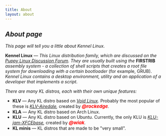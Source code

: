 ```yaml
---
title: About
layout: about
---
```



## _About page_


_This page will tell you a little about Kennel Linux._


**Kennel Linux** — _This Linux distribution family, which are discussed on the [Puppy Linux Discussion Forum](https://forum.puppylinux.com/viewforum.php?f=228).
They are usually built using the_ **FIRSTRIB** _assembly system - a collection of shell scripts that creates a root file system for downloading with a certain bootloader_ (for example, GRUB).
_Kennel Linux contains a desktop environment, utility and an application of a developer that implements a script._ 


_There are many KL distros, each with their own unique features:_

- **KLV** — Any KL distro based on _[Void Linux](https://voidlinux.org/)._ Probably the most popular of these is _[KLV-Airedale](https://forum.puppylinux.com/viewforum.php?f=191),_ created by _<span style="color:red;font-weight:700;font-size:15px">@rockedge</span>._
- **KLA** — Any KL distro based on Arch Linux.
- **KLU** — Any KL distro based on Ubuntu. Currently, the only KLU is _[KLU-jam-XFCEbase](https://forum.puppylinux.com/viewtopic.php?t=7866),_ created by _<span style="color:red;font-weight:700;font-size:15px">@wiak</span>._
- **KL minis** — KL distros that are made to be "very small".
